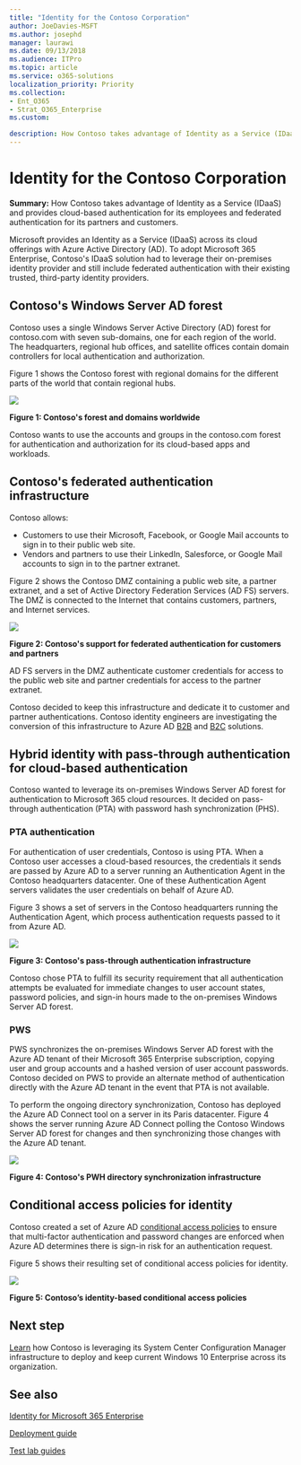 ```yaml
---
title: "Identity for the Contoso Corporation"
author: JoeDavies-MSFT
ms.author: josephd
manager: laurawi
ms.date: 09/13/2018
ms.audience: ITPro
ms.topic: article
ms.service: o365-solutions
localization_priority: Priority
ms.collection: 
- Ent_O365
- Strat_O365_Enterprise
ms.custom:

description: How Contoso takes advantage of Identity as a Service (IDaaS) and provides cloud-based authentication for its employees and federated authentication for its partners and customers.
---
```


# Identity for the Contoso Corporation

**Summary:** How Contoso takes advantage of Identity as a Service (IDaaS) and provides cloud-based authentication for its employees and federated authentication for its partners and customers.

Microsoft provides an Identity as a Service (IDaaS) across its cloud offerings with Azure Active Directory (AD). To adopt Microsoft 365 Enterprise, Contoso's IDaaS solution had to leverage their on-premises identity provider and still include federated authentication with their existing trusted, third-party identity providers.

## Contoso's Windows Server AD forest

Contoso uses a single Windows Server Active Directory (AD) forest for contoso.com with seven sub-domains, one for each region of the world. The headquarters, regional hub offices, and satellite offices contain domain controllers for local authentication and authorization.

Figure 1 shows the Contoso forest with regional domains for the different parts of the world that contain regional hubs.

![](./media/contoso-identity/contoso-identity-fig1.png)
 
**Figure 1: Contoso's forest and domains worldwide**

Contoso wants to use the accounts and groups in the contoso.com forest for authentication and authorization for its cloud-based apps and workloads.

## Contoso's federated authentication infrastructure

Contoso allows:

- Customers to use their Microsoft, Facebook, or Google Mail accounts to sign in to their public web site.
- Vendors and partners to use their LinkedIn, Salesforce, or Google Mail accounts to sign in to the partner extranet.

Figure 2 shows the Contoso DMZ containing a public web site, a partner extranet, and a set of Active Directory Federation Services (AD FS) servers. The DMZ is connected to the Internet that contains customers, partners, and Internet services.

![](./media/contoso-identity/contoso-identity-fig2.png)

**Figure 2: Contoso's support for federated authentication for customers and partners**
 
AD FS servers in the DMZ authenticate customer credentials for access to the public web site and partner credentials for access to the partner extranet.

Contoso decided to keep this infrastructure and dedicate it to customer and partner authentications. Contoso identity engineers are investigating the conversion of this infrastructure to Azure AD [B2B](https://docs.microsoft.com/azure/active-directory/b2b/hybrid-organizations) and [B2C](https://docs.microsoft.com/azure/active-directory-b2c/solution-articles) solutions.

## Hybrid identity with pass-through authentication for cloud-based authentication

Contoso wanted to leverage its on-premises Windows Server AD forest for authentication to Microsoft 365 cloud resources. It decided on pass-through authentication (PTA) with password hash synchronization (PHS).

### PTA authentication

For authentication of user credentials, Contoso is using PTA. When a Contoso user accesses a cloud-based resources, the credentials it sends are passed by Azure AD to a server running an Authentication Agent in the Contoso headquarters datacenter. One of these Authentication Agent servers validates the user credentials on behalf of Azure AD.

Figure 3 shows a set of servers in the Contoso headquarters running the Authentication Agent, which process authentication requests passed to it from Azure AD. 

![](./media/contoso-identity/contoso-identity-fig3.png)
 
**Figure 3: Contoso's pass-through authentication infrastructure**

Contoso chose PTA to fulfill its security requirement that all authentication attempts be evaluated for immediate changes to user account states, password policies, and sign-in hours made to the on-premises Windows Server AD forest.

### PWS

PWS synchronizes the on-premises Windows Server AD forest with the Azure AD tenant of their Microsoft 365 Enterprise subscription, copying user and group accounts and a hashed version of user account passwords. Contoso decided on PWS to provide an alternate method of authentication directly with the Azure AD tenant in the event that PTA is not available.

To perform the ongoing directory synchronization, Contoso has deployed the Azure AD Connect tool on a server in its Paris datacenter. Figure 4 shows the server running Azure AD Connect polling the Contoso Windows Server AD forest for changes and then synchronizing those changes with the Azure AD tenant.

![](./media/contoso-identity/contoso-identity-fig4.png)
 
**Figure 4: Contoso's PWH directory synchronization infrastructure**

## Conditional access policies for identity

Contoso created a set of Azure AD [conditional access policies](identity-access-policies.md) to ensure that multi-factor authentication and password changes are enforced when Azure AD determines there is sign-in risk for an authentication request.

Figure 5 shows their resulting set of conditional access policies for identity.

![](./media/contoso-identity/contoso-identity-fig5.png)
 
**Figure 5: Contoso’s identity-based conditional access policies**

## Next step

[Learn](contoso-win10.md) how Contoso is leveraging its System Center Configuration Manager infrastructure to deploy and keep current Windows 10 Enterprise across its organization.

## See also

[Identity for Microsoft 365 Enterprise](identity-infrastructure.md)

[Deployment guide](deploy-microsoft-365-enterprise.md)

[Test lab guides](m365-enterprise-test-lab-guides.md)
